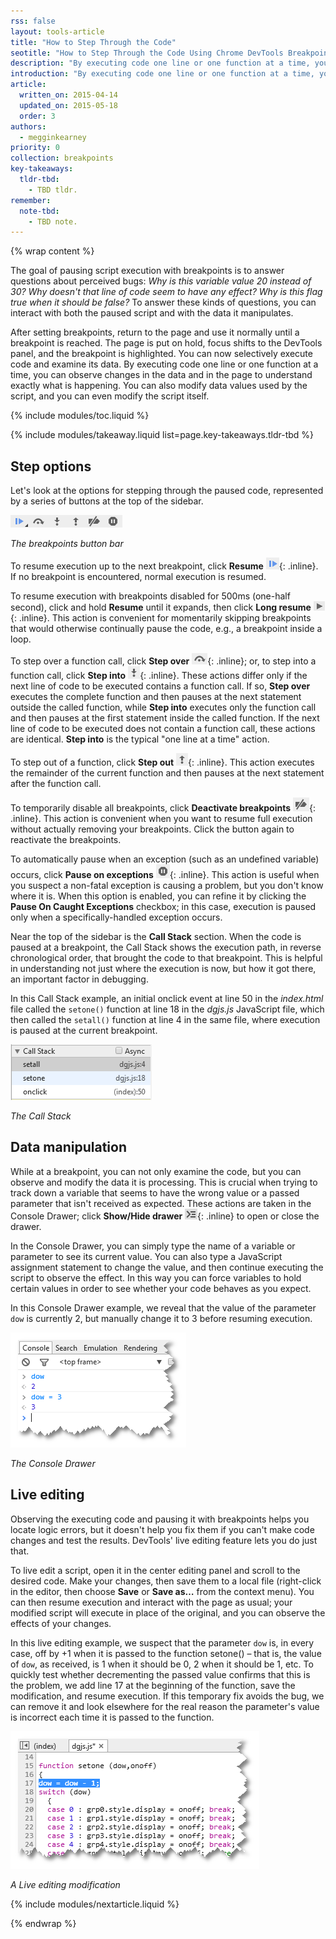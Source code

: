 ```yaml
---
rss: false
layout: tools-article
title: "How to Step Through the Code"
seotitle: "How to Step Through the Code Using Chrome DevTools Breakpoints"
description: "By executing code one line or one function at a time, you can observe changes in the data and in the page to understand exactly what is happening."
introduction: "By executing code one line or one function at a time, you can observe changes in the data and in the page to understand exactly what is happening. You can also modify data values used by the script, and you can even modify the script itself."
article:
  written_on: 2015-04-14
  updated_on: 2015-05-18
  order: 3
authors:
  - megginkearney
priority: 0
collection: breakpoints
key-takeaways:
  tldr-tbd:
    - TBD tldr.
remember:
  note-tbd:
    - TBD note.
---
```

{% wrap content %}

The goal of pausing script execution with breakpoints is to answer questions about perceived bugs: *Why is this variable value 20 instead of 30? Why doesn't that line of code seem to have any effect? Why is this flag true when it should be false?* To answer these kinds of questions, you can interact with both the paused script and with the data it manipulates.

After setting breakpoints, return to the page and use it normally until a breakpoint is reached. The page is put on hold, focus shifts to the DevTools panel, and the breakpoint is highlighted. You can now selectively execute code and examine its data. By executing code one line or one function at a time, you can observe changes in the data and in the page to understand exactly what is happening. You can also modify data values used by the script, and you can even modify the script itself.

{% include modules/toc.liquid %}

{% include modules/takeaway.liquid list=page.key-takeaways.tldr-tbd %}

## Step options

Let's look at the options for stepping through the paused code, represented by a series of buttons at the top of the sidebar.

![Breakpoints button bar](imgs/image_7.png)

*The breakpoints button bar*

To resume execution up to the next breakpoint, click **Resume** ![Resume](imgs/image_8.png){: .inline}. If no breakpoint is encountered, normal execution is resumed.

To resume execution with breakpoints disabled for 500ms (one-half second), click and hold **Resume** until it expands, then click **Long resume** ![Long resume](imgs/image_9.png){: .inline}. This action is convenient for momentarily skipping breakpoints that would otherwise continually pause the code, e.g., a breakpoint inside a loop.

To step over a function call, click **Step over** ![Step over](imgs/image_10.png){: .inline}; or, to step into a function call, click **Step into** ![Step into](imgs/image_11.png){: .inline}. These actions differ only if the next line of code to be executed contains a function call. If so, **Step over** executes the complete function and then pauses at the next statement outside the called function, while **Step into** executes only the function call and then pauses at the first statement inside the called function. If the next line of code to be executed does not contain a function call, these actions are identical. **Step into** is the typical "one line at a time" action.

To step out of a function, click **Step out** ![Step out](imgs/image_12.png){: .inline}. This action executes the remainder of the current function and then pauses at the next statement after the function call.

To temporarily disable all breakpoints, click **Deactivate breakpoints** ![Deactivate breakpoints](imgs/image_13.png){: .inline}. This action is convenient when you want to resume full execution without actually removing your breakpoints. Click the button again to reactivate the breakpoints.

To automatically pause when an exception (such as an undefined variable) occurs, click **Pause on exceptions** ![Pause on exceptions](imgs/image_14.png){: .inline}. This action is useful when you suspect a non-fatal exception is causing a problem, but you don't know where it is. When this option is enabled, you can refine it by clicking the **Pause On Caught Exceptions** checkbox; in this case, execution is paused only when a specifically-handled exception occurs. 

Near the top of the sidebar is the **Call Stack** section. When the code is paused at a breakpoint, the Call Stack shows the execution path, in reverse chronological order, that brought the code to that breakpoint. This is helpful in understanding not just where the execution is now, but how it got there, an important factor in debugging. 

In this Call Stack example, an initial onclick event at line 50 in the *index.html* file called the `setone()` function at line 18 in the *dgjs.js* JavaScript file, which then called the `setall()` function at line 4 in the same file, where execution is paused at the current breakpoint.

![Call Stack](imgs/image_15.png)

*The Call Stack*

## Data manipulation

While at a breakpoint, you can not only examine the code, but you can observe and modify the data it is processing. This is crucial when trying to track down a variable that seems to have the wrong value or a passed parameter that isn't received as expected. These actions are taken in the Console Drawer; click **Show/Hide drawer** ![Show/Hide drawer](imgs/image_16.png){: .inline} to open or close the drawer.

In the Console Drawer, you can simply type the name of a variable or parameter to see its current value. You can also type a JavaScript assignment statement to change the value, and then continue executing the script to observe the effect. In this way you can force variables to hold certain values in order to see whether your code behaves as you expect. 

In this Console Drawer example, we reveal that the value of the parameter `dow` is currently 2, but manually change it to 3 before resuming execution.

![Console Drawer](imgs/image_17.png)

*The Console Drawer*

## Live editing

Observing the executing code and pausing it with breakpoints helps you locate logic errors, but it doesn't help you fix them if you can't make code changes and test the results. DevTools' live editing feature lets you do just that.

To live edit a script, open it in the center editing panel and scroll to the desired code. Make your changes, then save them to a local file (right-click in the editor, then choose **Save** or **Save as…** from the context menu). You can then resume execution and interact with the page as usual; your modified script will execute in place of the original, and you can observe the effects of your changes.

In this live editing example, we suspect that the parameter `dow` is, in every case, off by +1 when it is passed to the function setone() – that is, the value of `dow`, as received, is 1 when it should be 0, 2 when it should be 1, etc. To quickly test whether decrementing the passed value confirms that this is the problem, we add line 17 at the beginning of the function, save the modification, and resume execution. If this temporary fix avoids the bug, we can remove it and look elsewhere for the real reason the parameter's value is incorrect each time it is passed to the function.

![Live editing](imgs/image_18.png)

*A Live editing modification*

{% include modules/nextarticle.liquid %}

{% endwrap %}

